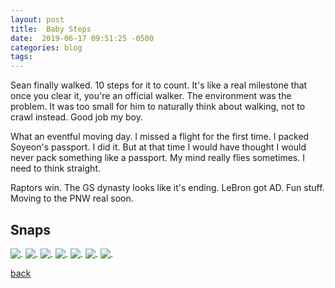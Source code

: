 ```yaml
---
layout: post
title:  Baby Steps
date:  2019-06-17 09:51:25 -0500
categories: blog 
tags: 
---
```


Sean finally walked. 10 steps for it to count. It's like a real milestone that once you clear it, you're an official walker. The environment was the problem. It was too small for him to naturally think about walking, not to crawl instead. Good job my boy.

What an eventful moving day. I missed a flight for the first time. I packed Soyeon's passport. I did it. But at that time I would have thought I would never pack something like a passport. My mind really flies sometimes. I need to think straight.

Raptors win. The GS dynasty looks like it's ending. LeBron got AD. Fun stuff. Moving to the PNW real soon.

## Snaps

![](/assets/img/1906/20190611-moms.jpg ".")
![](/assets/img/1906/20190612-seancheckup.jpg ".")
![](/assets/img/1906/20190613-baby.jpg ".")
![](/assets/img/1906/20190614-why.jpg ".")
![](/assets/img/1906/20190616-addicted.jpg ".")
![](/assets/img/1906/20190616-boss.jpg ".")
![](/assets/img/1906/20190616-howtomakeseanquiet.jpg ".")

[back](/blog)
